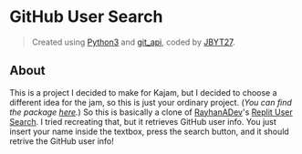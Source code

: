 # GitHub User Search
> Created using [Python3](https://python.org) and [git_api](https://pypi.org/project/git-api/), coded by [JBYT27](https://github.com/JBYT27).


## About
This is a project I decided to make for Kajam, but I decided to choose a different idea for the jam, so this is just your ordinary project. (*You can find the package [here](https://pypi.org/project/git-api/).*) So this is basically a clone of [RayhanADev](https://replit.com/@rayhanadev)'s [Replit User Search](https://replit-user-search-v3.rayhanadev.repl.co/). I tried recreating that, but it retrieves GitHub user info. You just insert your name inside the textbox, press the search button, and it should retrive the GitHub user info!

